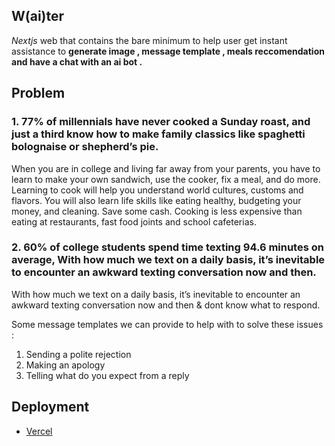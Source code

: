 

## W(ai)ter 

<i>Nextjs</i> web that contains the bare minimum to help user get instant assistance to <b>generate image , message template , meals reccomendation and have a chat with an ai bot . </b>

## Problem

### 1.   77% of millennials have never cooked a Sunday roast, and just a third know how to make family classics like spaghetti bolognaise or shepherd’s pie.

When you are in college and living far away from your parents, you have to learn to make your own sandwich, use the cooker, fix a meal, and do more. Learning to cook will help you understand world cultures, customs and flavors. You will also learn life skills like eating healthy, budgeting your money, and cleaning. Save some cash. Cooking is less expensive than eating at restaurants, fast food joints and school cafeterias.

### 2.  60% of college students spend time texting 94.6 minutes on average, With how much we text on a daily basis, it’s inevitable to encounter an awkward texting conversation now and then. 

 With how much we text on a daily basis, it’s inevitable to encounter an awkward texting conversation now and then & dont know what to respond. 
 
 Some message templates we can provide to help with to solve these issues : 
 
 1. Sending a polite rejection
 2. Making an apology
 3. Telling what do you expect from a reply
 


 



## Deployment

- [Vercel](https://waiter-stefanuswilfrid.vercel.app/) 
